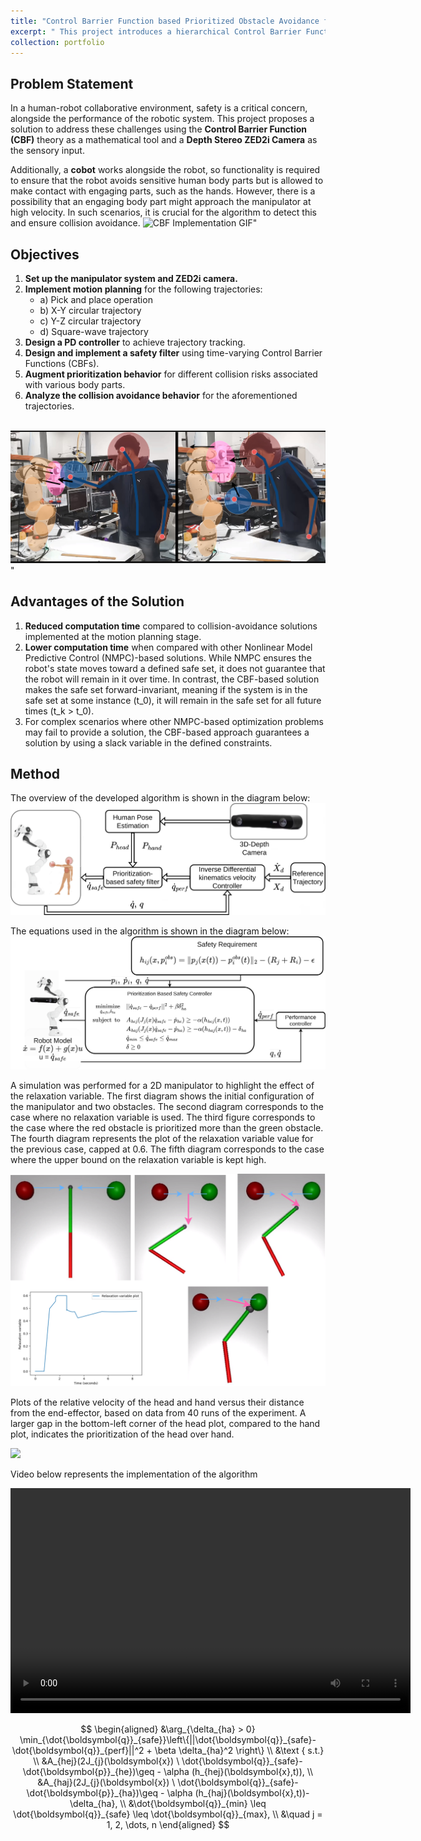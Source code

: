 ```yaml
---
title: "Control Barrier Function based Prioritized Obstacle Avoidance for Robotic Manipulator"
excerpt: " This project introduces a hierarchical Control Barrier Function (CBF)-based control framework designed to proactively ensure the safe operation of an industrial manipulator in close human-robot interaction scenarios.<br/><img src='https://github.com/user-attachments/assets/9e04538a-1641-44db-8089-bf51d310f37a' alt='CBF Implementation GIF'>"
collection: portfolio
---
```


## Problem Statement

In a human-robot collaborative environment, safety is a critical concern, alongside the performance of the robotic system. This project proposes a solution to address these challenges using the **Control Barrier Function (CBF)** theory as a mathematical tool and a **Depth Stereo ZED2i Camera** as the sensory input.

Additionally, a **cobot** works alongside the robot, so functionality is required to ensure that the robot avoids sensitive human body parts but is allowed to make contact with engaging parts, such as the hands. However, there is a possibility that an engaging body part might approach the manipulator at high velocity. In such scenarios, it is crucial for the algorithm to detect this and ensure collision avoidance.
<img src='https://github.com/user-attachments/assets/9e04538a-1641-44db-8089-bf51d310f37a' alt='CBF Implementation GIF'>"
## Objectives

1. **Set up the manipulator system and ZED2i camera.**
2. **Implement motion planning** for the following trajectories:
   - a) Pick and place operation
   - b) X-Y circular trajectory
   - c) Y-Z circular trajectory
   - d) Square-wave trajectory
3. **Design a PD controller** to achieve trajectory tracking.
4. **Design and implement a safety filter** using time-varying Control Barrier Functions (CBFs).
5. **Augment prioritization behavior** for different collision risks associated with various body parts.
6. **Analyze the collision avoidance behavior** for the aforementioned trajectories.

<br/><img src='/images/cbf_diagram1_c1.jpg'>"
## Advantages of the Solution

1. **Reduced computation time** compared to collision-avoidance solutions implemented at the motion planning stage.
2. **Lower computation time** when compared with other Nonlinear Model Predictive Control (NMPC)-based solutions. While NMPC ensures the robot's state moves toward a defined safe set, it does not guarantee that the robot will remain in it over time. In contrast, the CBF-based solution makes the safe set forward-invariant, meaning if the system is in the safe set at some instance \(t_0\), it will remain in the safe set for all future times \(t_k > t_0\).
3. For complex scenarios where other NMPC-based optimization problems may fail to provide a solution, the CBF-based approach guarantees a solution by using a slack variable in the defined constraints.

                              

## Method
The overview of the developed algorithm is shown in the diagram below: 
<img src='/images/CBFcontroller (1).png'>

The equations used in the algorithm is shown in the diagram below:
<img src='/images/equation_controller_po.drawio.png'>



A simulation was performed for a 2D manipulator to
highlight the effect of the relaxation variable. The first diagram
shows the initial configuration of the manipulator and two obstacles.
The second diagram corresponds to the case where no relaxation
variable is used. The third figure corresponds to the case where the
red obstacle is prioritized more than the green obstacle. The fourth
diagram represents the plot of the relaxation variable value for the
previous case, capped at 0.6. The fifth diagram corresponds to the
case where the upper bound on the relaxation variable is kept high.

<img src='/images/highlighting_prioritization (2) (1).png'>

Plots of the relative velocity of the head and hand versus
their distance from the end-effector, based on data from 40 runs of
the experiment. A larger gap in the bottom-left corner of the head
plot, compared to the hand plot, indicates the prioritization of the head over hand. 

<img src='/images/v_vs_d.svg'>


Video below represents the implementation of the algorithm
<!-- Embed local video -->
<video width="640" height="360" controls>
  <source src="/images/CBF_implementation.mp4" type="video/mp4">
  Your browser does not support the video tag.
</video>

$$
\begin{aligned}
&\arg_{\delta_{ha} > 0} \min_{\dot{\boldsymbol{q}}_{safe}}\left\{||\dot{\boldsymbol{q}}_{safe}-\dot{\boldsymbol{q}}_{perf}||^2 + \beta  \delta_{ha}^2 \right\} \\
&\text { s.t.} \\
&A_{hej}(2J_{j}(\boldsymbol{x}) \ \dot{\boldsymbol{q}}_{safe}-\dot{\boldsymbol{p}}_{he})\geq - \alpha (h_{hej}(\boldsymbol{x},t)), \\
&A_{haj}(2J_{j}(\boldsymbol{x}) \ \dot{\boldsymbol{q}}_{safe}-\dot{\boldsymbol{p}}_{ha})\geq - \alpha (h_{haj}(\boldsymbol{x},t))-\delta_{ha}, \\
&\dot{\boldsymbol{q}}_{min} \leq \dot{\boldsymbol{q}}_{safe} \leq \dot{\boldsymbol{q}}_{max}, \\
&\quad j = 1, 2, \dots, n
\end{aligned}
$$


